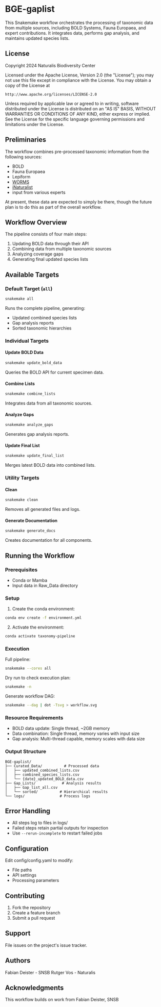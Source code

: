 # BGE-gaplist

This Snakemake workflow orchestrates the processing of taxonomic data 
from multiple sources, including BOLD Systems, Fauna Europaea, and expert 
contributions. It integrates data, performs gap analysis, and maintains 
updated species lists.

## License

Copyright 2024 Naturalis Biodiversity Center

Licensed under the Apache License, Version 2.0 (the "License");
you may not use this file except in compliance with the License.
You may obtain a copy of the License at

    http://www.apache.org/licenses/LICENSE-2.0

Unless required by applicable law or agreed to in writing, software
distributed under the License is distributed on an "AS IS" BASIS,
WITHOUT WARRANTIES OR CONDITIONS OF ANY KIND, either express or implied.
See the License for the specific language governing permissions and
limitations under the License.

## Preliminaries

The workflow combines pre-processed taxonomic information from the
following sources:

- BOLD
- Fauna Europaea
- Lepiform
- [WORMS](https://www.marinespecies.org/)
- [iNaturalist](https://doi.org/10.15468/dl.w5v28a)
- input from various experts

At present, these data are expected to simply be there, though the
future plan is to do this as part of the overall workflow.

## Workflow Overview

The pipeline consists of four main steps:
1. Updating BOLD data through their API
2. Combining data from multiple taxonomic sources
3. Analyzing coverage gaps
4. Generating final updated species lists

## Available Targets

### Default Target (`all`)
```bash
snakemake all
```
Runs the complete pipeline, generating:
- Updated combined species lists
- Gap analysis reports
- Sorted taxonomic hierarchies

### Individual Targets

#### Update BOLD Data
```bash
snakemake update_bold_data
```
Queries the BOLD API for current specimen data.

#### Combine Lists
```bash
snakemake combine_lists
```
Integrates data from all taxonomic sources.

#### Analyze Gaps
```bash
snakemake analyze_gaps
```
Generates gap analysis reports.

#### Update Final List
```bash
snakemake update_final_list
```
Merges latest BOLD data into combined lists.

### Utility Targets

#### Clean
```bash
snakemake clean
```
Removes all generated files and logs.

#### Generate Documentation
```bash
snakemake generate_docs
```
Creates documentation for all components.

## Running the Workflow

### Prerequisites
- Conda or Mamba
- Input data in Raw_Data directory

### Setup
1. Create the conda environment:
```bash
conda env create -f environment.yml
```

2. Activate the environment:
```bash
conda activate taxonomy-pipeline
```

### Execution

Full pipeline:
```bash
snakemake --cores all
```

Dry run to check execution plan:
```bash
snakemake -n
```

Generate workflow DAG:
```bash
snakemake --dag | dot -Tsvg > workflow.svg
```

### Resource Requirements

- BOLD data update: Single thread, ~2GB memory
- Data combination: Single thread, memory varies with input size
- Gap analysis: Multi-thread capable, memory scales with data size

### Output Structure

```
BGE-gaplist/
├── Curated_Data/          # Processed data
│   ├── updated_combined_lists.csv
│   ├── combined_species_lists.csv
│   └── {date}_updated_BOLD_data.csv
├── Gap_Lists/            # Analysis results
│   ├── Gap_list_all.csv
│   └── sorted/          # Hierarchical results
└── logs/                # Process logs
```

## Error Handling

- All steps log to files in logs/
- Failed steps retain partial outputs for inspection
- Use `--rerun-incomplete` to restart failed jobs

## Configuration

Edit config/config.yaml to modify:
- File paths
- API settings
- Processing parameters

## Contributing

1. Fork the repository
2. Create a feature branch
3. Submit a pull request

## Support

File issues on the project's issue tracker.

## Authors

Fabian Deister - SNSB
Rutger Vos - Naturalis 

## Acknowledgments

This workflow builds on work from Fabian Deister, SNSB
